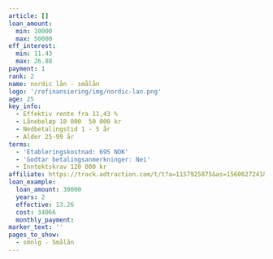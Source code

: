 ```yaml
---
article: []
loan_amount:
  min: 10000
  max: 50000
eff_interest:
  min: 11.43
  max: 26.88
payment: 1
rank: 2
name: nordic lån - smålån
logo: '/refinansiering/img/nordic-lan.png'
age: 25
key_info:
  - Effektiv rente fra 11,43 %
  - Lånebeløp 10 000  50 000 kr
  - Nedbetalingstid 1 - 5 år
  - Alder 25-99 år
terms:
  - 'Etableringskostnad: 695 NOK'
  - 'Godtar betalingsanmerkninger: Nei'
  - Inntektskrav 120 000 kr
affiliate: https://track.adtraction.com/t/t?a=1157925875&as=1560627241&t=2&tk=1
loan_example:
  loan_amount: 30000
  years: 2
  effective: 13.26
  cost: 34066
  monthly_payment:
marker_text: ''
pages_to_show:
  - smnlg - Smålån
---
```

